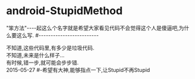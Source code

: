 # android-StupidMethod
"笨方法"----起这么个名字就是希望大家看见代码不会觉得这个人是傻逼吧,为什么要这么写.
#-------------------------


不知道,这些代码里,有多少是垃圾代码.
<br>不知道,未来是什么样子...
<br>有时候,错一步,就可能会步步错.
<br>2015-05-27
#-希望有大神,能够指点一下,让Stupid不再Stupid
